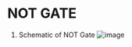 # NOT GATE
1. Schematic of NOT Gate
![image](https://user-images.githubusercontent.com/104819057/204465160-ab548fe2-cb46-4134-8c4b-d0d76efe0d71.png)
